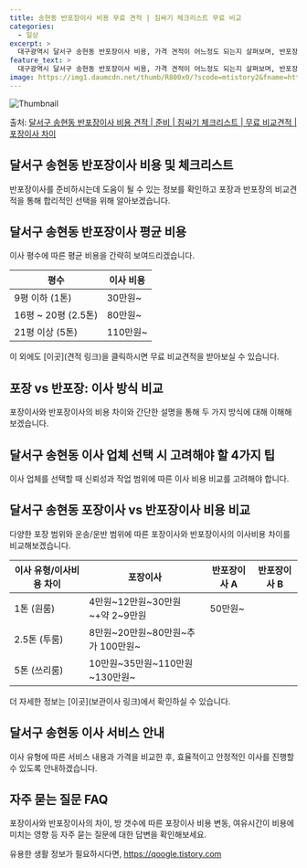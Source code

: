 ```yaml
---
title: 송현동 반포장이사 비용 무료 견적 | 짐싸기 체크리스트 무료 비교
categories:
  - 일상
excerpt: >
  대구광역시 달서구 송현동 반포장이사 비용, 가격 견적이 어느정도 되는지 살펴보며, 반포장이사를 준비함에 있어 짐싸기 준비 체크리스트가 무엇인지 보겠습니다. 마지막으로 포장이사와 차이점을 통해 무료 비교견적으로 어떤 것이 더 합리적인 선택인지 공유 드립니다.달서구 송현동 포장이사 견적 샘플 보기 👈 클릭달서구 송현동 포장이사 가격 살펴보기 👈 클릭달서구 송현동 반포장이사 평균 이사 비용평수달서구 송현동 평균 이사 비용원룸 이사9평 이하 (1톤)30만원~투룸/쓰리룸 이사16평 ~ 20평 (2.5톤)80만원~쓰리룸 이사21평 (5톤) ~110만원~우리집 무료 이사견적 받기 👈 클릭포장 vs 반포장: 이사 방식 비교이사 방식에는 포장과 반포장이 있으며, 포장은 이사 전체를 담당하고 반포장은 고객이 일부 정..
feature_text: >
  대구광역시 달서구 송현동 반포장이사 비용, 가격 견적이 어느정도 되는지 살펴보며, 반포장이사를 준비함에 있어 짐싸기 준비 체크리스트가 무엇인지 보겠습니다. 마지막으로 포장이사와 차이점을 통해 무료 비교견적으로 어떤 것이 더 합리적인 선택인지 공유 드립니다.달서구 송현동 포장이사 견적 샘플 보기 👈 클릭달서구 송현동 포장이사 가격 살펴보기 👈 클릭달서구 송현동 반포장이사 평균 이사 비용평수달서구 송현동 평균 이사 비용원룸 이사9평 이하 (1톤)30만원~투룸/쓰리룸 이사16평 ~ 20평 (2.5톤)80만원~쓰리룸 이사21평 (5톤) ~110만원~우리집 무료 이사견적 받기 👈 클릭포장 vs 반포장: 이사 방식 비교이사 방식에는 포장과 반포장이 있으며, 포장은 이사 전체를 담당하고 반포장은 고객이 일부 정..
image: https://img1.daumcdn.net/thumb/R800x0/?scode=mtistory2&fname=https%3A%2F%2Fblog.kakaocdn.net%2Fdn%2FdCkn8C%2FbtsHbA0Adx4%2FfjrEtOauBQ3HWcW8BcMoZ1%2Fimg.webp
---
```


![Thumbnail](https://img1.daumcdn.net/thumb/R800x0/?scode=mtistory2&fname=https%3A%2F%2Fblog.kakaocdn.net%2Fdn%2FdCkn8C%2FbtsHbA0Adx4%2FfjrEtOauBQ3HWcW8BcMoZ1%2Fimg.webp)

<p>출처: <a href="https://qoogle.tistory.com/9588" rel="dofollow">달서구 송현동 반포장이사 비용 견적 | 준비 | 짐싸기 체크리스트 | 무료 비교견적 | 포장이사 차이</a> </p>

## 달서구 송현동 반포장이사 비용 및 체크리스트

반포장이사를 준비하시는데 도움이 될 수 있는 정보를 확인하고 포장과 반포장의 비교견적을 통해 합리적인 선택을 위해 알아보겠습니다.

## 달서구 송현동 반포장이사 평균 비용

이사 평수에 따른 평균 비용을 간략히 보여드리겠습니다.

**평수** | **이사 비용**  
---|---  
9평 이하 (1톤) | 30만원~  
16평 ~ 20평 (2.5톤) | 80만원~  
21평 이상 (5톤) | 110만원~  
  
이 외에도 [이곳](견적 링크)을 클릭하시면 무료 비교견적을 받아보실 수 있습니다.

## 포장 vs 반포장: 이사 방식 비교

포장이사와 반포장이사의 비용 차이와 간단한 설명을 통해 두 가지 방식에 대해 이해해보겠습니다.

## 달서구 송현동 이사 업체 선택 시 고려해야 할 4가지 팁

이사 업체를 선택할 때 신뢰성과 작업 범위에 따른 이사 비용 비교를 고려해야 합니다.

## 달서구 송현동 포장이사 vs 반포장이사 비용 비교

다양한 포장 범위와 운송/운반 범위에 따른 포장이사와 반포장이사의 이사비용 차이를 비교해보겠습니다.

**이사 유형/이사비용 차이** | **포장이사** | **반포장이사 A** | **반포장이사 B**  
---|---|---|---  
1톤 (원룸) | 4만원~12만원~30만원~+약 2~9만원 | 50만원~ |   
2.5톤 (투룸) | 8만원~20만원~80만원~추가 100만원~ |  |   
5톤 (쓰리룸) | 10만원~35만원~110만원~130만원~ |  |   
  
더 자세한 정보는 [이곳](보관이사 링크)에서 확인하실 수 있습니다.

## 달서구 송현동 이사 서비스 안내

이사 유형에 따른 서비스 내용과 가격을 비교한 후, 효율적이고 안정적인 이사를 진행할 수 있도록 안내하겠습니다.

## 자주 묻는 질문 FAQ

포장이사와 반포장이사의 차이, 방 갯수에 따른 포장이사 비용 변동, 여유시간이 비용에 미치는 영향 등 자주 묻는 질문에 대한 답변을
확인해보세요.



 

유용한 생활 정보가 필요하시다면, <a href="https://qoogle.tistory.com" rel="dofollow">https://qoogle.tistory.com</a>


